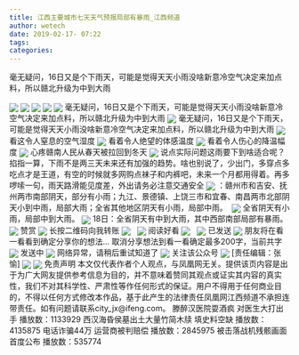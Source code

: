 ```yaml
---
title: 江西主要城市七天天气预报局部有暴雨_江西频道
author: wetech
date: 2019-02-17- 07:22
tags: 
categories: 
---
```

毫无疑问，16日又是个下雨天，可能是觉得天天小雨没啥新意冷空气决定来加点料，所以赣北升级为中到大雨
<!-- more -->
                
<img align="center" border="0" src="http://p0.ifengimg.com/fck/2019_08/086722f2bd2920e_w884_h1000.jpg" />
                
<img align="center" border="0" src="http://p0.ifengimg.com/fck/2019_08/5d395ba4d83ce83_w884_h1000.jpg" />
            
<img align="center" border="0" src="http://p0.ifengimg.com/fck/2019_08/bb56540e3bf4656_w884_h1000.jpg" />
<img align="center" border="0" src="http://p0.ifengimg.com/fck/2019_08/c7a7a0063cc572b_w884_h1000.jpg" />
<img align="center" border="0" src="http://p0.ifengimg.com/fck/2019_08/0124cbb33810f7c_w639_h720.jpg" />
毫无疑问，16日又是个下雨天，可能是觉得天天小雨没啥新意冷空气决定来加点料，所以赣北升级为中到大雨
<img align="center" border="0" src="http://p0.ifengimg.com/fck/2019_08/d6946a5372c0cda_w639_h720.jpg" />
毫无疑问，16日又是个下雨天，可能是觉得天天小雨没啥新意冷空气决定来加点料，所以赣北升级为中到大雨
<img align="center" border="0" src="http://p0.ifengimg.com/fck/2019_08/94cda4b1366ff65_w639_h720.jpg" />
看这令人窒息的空气湿度
<img align="center" border="0" src="http://p0.ifengimg.com/fck/2019_08/f32747ae254b8ed_w639_h720.jpg" />
看着令人绝望的体感温度
<img align="center" border="0" src="http://p0.ifengimg.com/fck/2019_08/e83f179f82e0344_w639_h720.jpg" />
看着令人伤心的降温幅度
<img align="center" border="0" src="http://p0.ifengimg.com/fck/2019_08/5f352921bc85a88_w720_h576.jpg" />
心疼赣南人民从春天被拉回到冬天
<img align="center" border="0" src="http://p0.ifengimg.com/fck/2019_08/f97052afc3b39f2_w720_h576.jpg" />
说点实际问题这雨要下到啥适合呢？掐指一算，下雨不是两三天未来还有加强的趋势。啥也别说了，少出门，多穿点多吃点才是王道，有空的时候就多网购点袜子和内裤吧，未来一个月都用得着。再多啰嗦一句，雨天路滑能见度差，外出请务必注意交通安全
<img align="center" border="0" src="http://p0.ifengimg.com/fck/2019_08/24d12070bd2f500_w720_h576.jpg" />
：赣州市和吉安、抚州两市南部阴天，部分有小雨；九江、景德镇、上饶三市和宜春、南昌两市北部阴天小到中雨，局部大雨；全省其他地区阴天有小雨，局部中雨。 
<img align="center" border="0" src="http://p0.ifengimg.com/fck/2019_08/aabd3ed952f796c_w720_h576.jpg" />
全省阴天有小雨，局部中到大雨。
<img align="center" border="0" src="http://p0.ifengimg.com/fck/2019_08/0fc3679501f8f6e_w720_h576.jpg" />
18日：全省阴天有中到大雨，其中西部南部局部有暴雨。
<img align="center" border="0" src="http://p0.ifengimg.com/fck/2019_08/661c2a1378c6992_w720_h576.jpg" />
赞赏
<img align="center" border="0" src="http://p0.ifengimg.com/fck/2019_08/4146cd581e6dc16_w720_h576.jpg" />
长按二维码向我转账
<img align="center" border="0" src="http://p0.ifengimg.com/fck/2019_08/514ceed012f9094_w720_h576.jpg" />
 
<img align="center" border="0" src="http://p0.ifengimg.com/fck/2019_08/bdceef601732a6e_w720_h576.jpg" />
阅读好看
<img align="center" border="0" src="http://p0.ifengimg.com/fck/2019_08/e4401607c024475_w720_h576.jpg" />
 
<img align="center" border="0" src="http://p0.ifengimg.com/fck/2019_08/bfc68fe67590059_w720_h576.jpg" />
已发送
<img align="center" border="0" src="http://p0.ifengimg.com/fck/2019_08/dcb10bf4d1ccf89_w720_h576.jpg" />
朋友将在看一看看到确定分享你的想法...                                                                    取消分享想法到看一看确定最多200字，当前共字
<img align="center" border="0" src="http://p0.ifengimg.com/fck/2019_08/197494e63161a6f_w720_h576.jpg" />
发送中
<img align="center" border="0" src="http://p0.ifengimg.com/fck/2019_08/6e8b6b3a50f71cf_w720_h576.jpg" />
网络异常，请稍后重试知道了
<img align="center" border="0" src="http://p0.ifengimg.com/fck/2019_08/1e40723b56f6591_w720_h576.jpg" />
关注该公众号
<img align="center" border="0" src="http://p0.ifengimg.com/fck/2019_08/f77412b589b0ab2_w358_h358.png" />
[责任编辑：张愉]
<img align="center" border="0" src="http://p0.ifengimg.com/fck/2019_08/f5c122010ef0730_w732_h462.png" />
            
<img align="center" border="0" src="http://p2.ifengimg.com/a/2016/0810/204c433878d5cf9size1_w16_h16.png" />
免责声明
本文仅代表作者个人观点，与凤凰网无关。提供该页内容是出于为广大网友提供参考信息为目的，并不意味着赞同其观点或证实其内容的真实性，我们不对其科学性、严肃性等作任何形式的保证。用户不得用于任何商业目的，不得以任何方式修改本作品，基于此产生的法律责任凤凰网江西频道不承担连带责任。如有问题请联系city_jx@ifeng.com。
滕醉汉医院耍酒疯 对医生大打出手
播放数：1133929
西汉海昏侯墓出土大量竹简木牍 填史料空缺
播放数：4135875
电话诈骗44万 运营商被判赔偿
播放数：2845975
被击落战机残骸画面首度公布
播放数：535774
